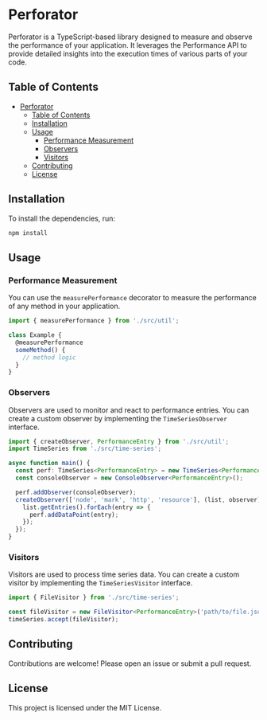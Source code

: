 # Perforator

Perforator is a TypeScript-based library designed to measure and observe the performance of your application. It leverages the Performance API to provide detailed insights into the execution times of various parts of your code.

## Table of Contents

- [Perforator](#perforator)
  - [Table of Contents](#table-of-contents)
  - [Installation](#installation)
  - [Usage](#usage)
    - [Performance Measurement](#performance-measurement)
    - [Observers](#observers)
    - [Visitors](#visitors)
  - [Contributing](#contributing)
  - [License](#license)

## Installation

To install the dependencies, run:

```sh
npm install
```

## Usage

### Performance Measurement

You can use the `measurePerformance` decorator to measure the performance of any method in your application.

```ts
import { measurePerformance } from './src/util';

class Example {
  @measurePerformance
  someMethod() {
    // method logic
  }
}
```

### Observers

Observers are used to monitor and react to performance entries. You can create a custom observer by implementing the `TimeSeriesObserver` interface.

```ts
import { createObserver, PerformanceEntry } from './src/util';
import TimeSeries from './src/time-series';

async function main() {
  const perf: TimeSeries<PerformanceEntry> = new TimeSeries<PerformanceEntry>();
  const consoleObserver = new ConsoleObserver<PerformanceEntry>();

  perf.addObserver(consoleObserver);
  createObserver(['node', 'mark', 'http', 'resource'], (list, observer) => {
    list.getEntries().forEach(entry => {
      perf.addDataPoint(entry);
    });
  });
}
```

### Visitors

Visitors are used to process time series data. You can create a custom visitor by implementing the `TimeSeriesVisitor` interface.

```ts
import { FileVisitor } from './src/time-series';

const fileVisitor = new FileVisitor<PerformanceEntry>('path/to/file.json');
timeSeries.accept(fileVisitor);
```

## Contributing

Contributions are welcome! Please open an issue or submit a pull request.

## License

This project is licensed under the MIT License.
